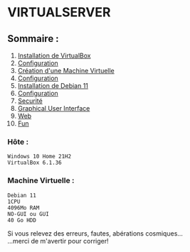 #   VIRTUALSERVER
##  Sommaire :
01. [Installation de VirtualBox](01-vbox-install.md)  
02. [Configuration](02-vbox-config.md)  
03. [Création d'une Machine Virtuelle](03-machine-create.md)  
04. [Configuration](04-machine-config.md)  
05. [Installation de Debian 11](05-debian-install.md)  
06. [Configuration](06-debian-config.md)  
07. [Securité](07-debian-security.md)  
08. [Graphical User Interface](08-debian-GUI.md)  
09. [Web](09-debian-web.md)  
10. [Fun](10-debian-fun.md)  

### Hôte :  

    Windows 10 Home 21H2
    VirtualBox 6.1.36  

### Machine Virtuelle :
    
    Debian 11
    1CPU
    4096Mo RAM
    NO-GUI ou GUI
    40 Go HDD

Si vous relevez des erreurs, fautes, abérations cosmiques...  
...merci de m'avertir pour corriger!  
